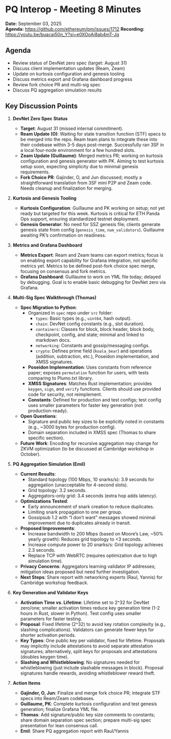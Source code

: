 # PQ Interop - Meeting 8 Minutes

**Date:** September 03, 2025  
**Agenda:** https://github.com/ethereum/pm/issues/1712
**Recording:** https://youtu.be/buacaj50n_Y?si=e0XOoAi8ab4mT-Jq

## Agenda
- Review status of DevNet zero spec (target: August 31)
- Discuss client implementation updates (Ream, Zeam)
- Update on kurtosis configuration and genesis tooling
- Discuss metrics export and Grafana dashboard progress
- Review fork choice PR and multi-sig spec
- Discuss PQ aggregation simulation results

## Key Discussion Points
1. **DevNet Zero Spec Status**
   - **Target**: August 31 (missed internal commitment).
   - **Ream Update (O)**: Waiting for state transition function (STF) specs to be merged into the repo. Ream team plans to integrate these into their codebase within 3-5 days post-merge. Successfully ran 3SF in a local four-node environment for a few hundred slots.
   - **Zeam Update (Guillaume)**: Merged metrics PR; working on kurtosis configuration and genesis generator with PK. Aiming to test kurtosis setup soon, expecting simplicity due to minimal genesis requirements.
   - **Fork Choice PR**: Gajinder, O, and Jun discussed; mostly a straightforward translation from 3SF mini P2P and Zeam code. Needs cleanup and finalization for merging.

2. **Kurtosis and Genesis Tooling**
   - **Kurtosis Configuration**: Guillaume and PK working on setup; not yet ready but targeted for this week. Kurtosis is critical for ETH Panda Ops support, ensuring standardized testnet deployment.
   - **Genesis Generator**: No need for SSZ genesis file; clients generate genesis state from config (`genesis_time`, `num_validators`). Guillaume awaiting PK’s confirmation on readiness.

3. **Metrics and Grafana Dashboard**
   - **Metrics Export**: Ream and Zeam teams can export metrics; focus is on enabling export capability for Grafana integration, not specific metrics yet. Metrics to be defined post-fork choice spec merge, focusing on consensus and fork metrics.
   - **Grafana Dashboard**: Guillaume to work on YML file today; delayed by debugging. Goal is to enable basic debugging for DevNet zero via Grafana.

4. **Multi-Sig Spec Walkthrough (Thomas)**
   - **Spec Migration to Python**:
     - Organized in `spec` repo under `src` folder:
       - `types`: Basic types (e.g., `uint64`, hash output).
       - `chain`: DevNet config constants (e.g., slot duration).
       - `containers`: Classes for block, block header, block body, checkpoint, config, and state; minimal and linked to markdown docs.
       - `networking`: Constants and gossip/messaging configs.
       - `crypto`: Defines prime field (`koala_bear`) and operations (addition, subtraction, etc.), Poseidon implementation, and XMSS signatures.
     - **Poseidon Implementation**: Uses constants from reference paper; exposes `permutation` function for users, with tests comparing to Plumo.txt library.
     - **XMSS Signatures**: Matches Rust implementation; provides `keygen`, `sign`, and `verify` functions. Clients should use provided code for security, not reimplement.
     - **Constants**: Defined for production and test configs; test config uses smaller parameters for faster key generation (not production-ready).
   - **Open Questions**:
     - Signature and public key sizes to be explicitly noted in constants (e.g., ~3000 bytes for production config).
     - Domain separation included in XMSS spec (Thomas to share specific section).
   - **Future Work**: Encoding for recursive aggregation may change for ZKVM optimization (to be discussed at Cambridge workshop in October).

5. **PQ Aggregation Simulation (Emil)**
   - **Current Results**:
     - Standard topology (100 Mbps, 10 snarks/s): 3.9 seconds for aggregation (unacceptable for 4-second slots).
     - Grid topology: 3.2 seconds.
     - Aggregators-only grid: 3.4 seconds (extra hop adds latency).
   - **Optimizations Tested**:
     - Early announcement of snark creation to reduce duplicates.
     - Limiting snark propagation to one per group.
     - Gossipsub 1.2 with “I don’t want” messages showed minimal improvement due to duplicates already in transit.
   - **Proposed Improvements**:
     - Increase bandwidth to 200 Mbps (based on Moore’s Law, ~50% yearly growth): Reduces grid topology to <3 seconds.
     - Increase compute power to 20 snarks/s: Grid topology achieves 2.3 seconds.
     - Replace TCP with WebRTC (requires optimization due to high simulation time).
   - **Privacy Concerns**: Aggregators learning validator IP addresses; mitigation ideas proposed but need further investigation.
   - **Next Steps**: Share report with networking experts (Raul, Yannis) for Cambridge workshop feedback.

6. **Key Generation and Validator Keys**
   - **Activation Time vs. Lifetime**: Lifetime set to 2^32 for DevNet zero/one; smaller activation times reduce key generation time (1-2 hours in Rust, slower in Python). Test config uses smaller parameters for faster testing.
   - **Proposal**: Fixed lifetime (2^32) to avoid key rotation complexity (e.g., slashing complications). Validators can generate fewer keys for shorter activation periods.
   - **Key Types**: One public key per validator, fixed for lifetime. Proposals may implicitly include attestations to avoid separate attestation signatures; alternatively, split keys for proposals and attestations (doubles keygen time).
   - **Slashing and Whistleblowing**: No signatures needed for whistleblowing (just include slashable messages in block). Proposal signatures handle rewards, avoiding whistleblower reward theft.

7. **Action Items**
   - **Gajinder, O, Jun**: Finalize and merge fork choice PR; integrate STF specs into Ream/Zeam codebases.
   - **Guillaume, PK**: Complete kurtosis configuration and test genesis generation; finalize Grafana YML file.
   - **Thomas**: Add signature/public key size comments to constants; share domain separation spec section; prepare multi-sig spec presentation for lean consensus call.
   - **Emil**: Share PQ aggregation report with Raul/Yannis
